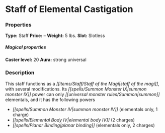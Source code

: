 ﻿---
Title: "Staff of Elemental Castigation"
Type: "Staff"
Price: "–"
Weight: "5 lbs."
Slot: "Slotless"
Caster level: "20"
Aura: "strong universal"
Description: |
  "This staff functions as a _staff of the magi_, with several modifications. Its _summon monster IX_ power can only summon elementals, and it has the following powers
  Whenever the staff is broken in a retributive strike, it automatically reforms, but can never again be wielded by its previous possessor. A wielder transported to another plane by a retributive strike always appears on an elemental plane, while the staff itself is sent to a different elemental plane moments after reforming."
Destruction: |
  "This item can be destroyed by having elementals from all four elemental planes (earth, air, fire, and water) attack it at the same time while it is broken in a retributive strike."
Sources: "['Classic Treasures Revisited']"
---

# Staff of Elemental Castigation

### Properties

**Type:** Staff **Price:** – **Weight:** 5 lbs. **Slot:** Slotless

##### Magical properties

**Caster level:** 20 **Aura:** strong universal

### Description

This staff functions as a _[[items/Staff/Staff of the Magi|staff of the magi]]_, with several modifications. Its _[[spells/Summon Monster IX|summon monster IX]]_ power can only _[[universal monster rules/Summon|summon]]_ elementals, and it has the following powers

* _[[spells/Summon Monster IV|summon monster IV]]_ (elementals only, 1 charge)
* _[[spells/Elemental Body IV|elemental body IV]]_ (2 charges)
* _[[spells/Planar Binding|planar binding]]_ (elementals only, 2 charges)